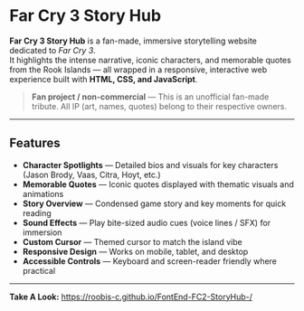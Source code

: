 # Far Cry 3 Story Hub

**Far Cry 3 Story Hub** is a fan-made, immersive storytelling website dedicated to *Far Cry 3*.  
It highlights the intense narrative, iconic characters, and memorable quotes from the Rook Islands — all wrapped in a responsive, interactive web experience built with **HTML, CSS, and JavaScript**.

>  **Fan project / non-commercial** — This is an unofficial fan-made tribute. All IP (art, names, quotes) belong to their respective owners.

---

##  Features

-  **Character Spotlights** — Detailed bios and visuals for key characters (Jason Brody, Vaas, Citra, Hoyt, etc.)  
-  **Memorable Quotes** — Iconic quotes displayed with thematic visuals and animations  
-  **Story Overview** — Condensed game story and key moments for quick reading  
-  **Sound Effects** — Play bite-sized audio cues (voice lines / SFX) for immersion  
-  **Custom Cursor** — Themed cursor to match the island vibe  
-  **Responsive Design** — Works on mobile, tablet, and desktop  
-  **Accessible Controls** — Keyboard and screen-reader friendly where practical

---
**Take A Look:** https://roobis-c.github.io/FontEnd-FC2-StoryHub-/

